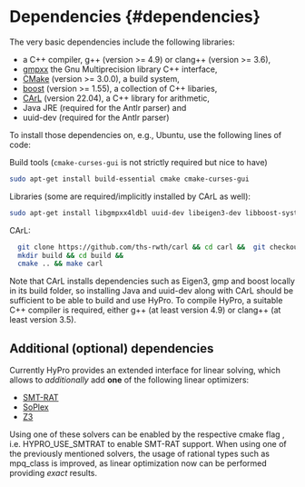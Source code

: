 Dependencies {#dependencies}
============

The very basic dependencies include the following libraries:

- a C++ compiler, g++ (version >= 4.9) or clang++ (version >= 3.6),
- [gmpxx](https://gmplib.org/) the Gnu Multiprecision library C++ interface,
- [CMake](https://cmake.org/) (version >= 3.0.0), a build system,
- [boost](http://www.boost.org/) (version >= 1.55), a collection of C++ libaries,
- [CArL](https://github.com/smtrat/carl) (version 22.04), a C++ library for arithmetic,
- Java JRE (required for the Antlr parser) and
- uuid-dev (required for the Antlr parser)

To install those dependencies on, e.g., Ubuntu, use the following lines of code:

Build tools (```cmake-curses-gui``` is not strictly required but nice to have)

```bash
sudo apt-get install build-essential cmake cmake-curses-gui
```

Libraries (some are required/implicitly installed by CArL as well):

```bash
sudo apt-get install libgmpxx4ldbl uuid-dev libeigen3-dev libboost-system1.71-dev libboost-program-options1.71-dev libboost-test1.71-dev libboost-timer1.71-dev libboost-chrono1.71-dev libboost-serialization1.71-dev libbliss-dev
```

CArL:

```bash
  git clone https://github.com/ths-rwth/carl && cd carl &&  git checkout 3b0c79a68a &&
  mkdir build && cd build &&
  cmake .. && make carl
  ```

Note that CArL installs dependencies such as Eigen3, gmp and boost locally in its build folder, so installing Java and
uuid-dev along with CArL should be sufficient to be able to build and use HyPro.
To compile HyPro, a suitable C++ compiler is required, either g++ (at least version 4.9) or clang++ (at least version
3.5).

Additional (optional) dependencies
----------------------------------

Currently HyPro provides an extended interface for linear solving, which allows to _additionally_ add __one__ of the
following linear optimizers:

- [SMT-RAT](https://github.com/smtrat/smtrat)
- [SoPlex](http://soplex.zib.de/)
- [Z3](https://github.com/Z3Prover/z3)

Using one of these solvers can be enabled by the respective cmake flag , i.e. HYPRO_USE_SMTRAT to enable SMT-RAT
support. When using one of the previously mentioned solvers, the usage of rational
types such as mpq_class is improved, as linear optimization now can be performed providing _exact_ results.
